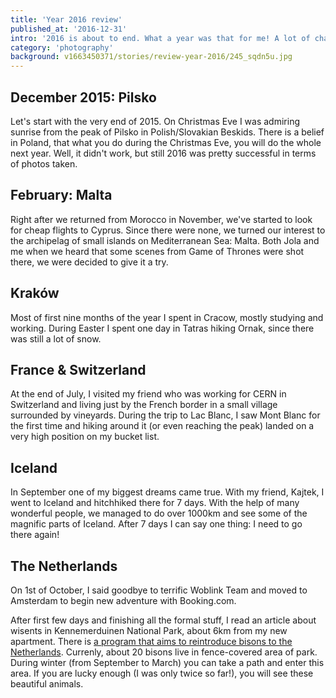 ```yaml
---
title: 'Year 2016 review'
published_at: '2016-12-31'
intro: '2016 is about to end. What a year was that for me! A lot of changes, fullfilled dreams and new challenges. Here I present the most important photograhic events during last year.'
category: 'photography'
background: v1663450371/stories/review-year-2016/245_sqdn5u.jpg
---
```


## December 2015: Pilsko

Let's start with the very end of 2015. On Christmas Eve I was admiring sunrise from the peak of Pilsko in Polish/Slovakian Beskids. There is a belief in Poland, that what you do during the Christmas Eve, you will do the whole next year. Well, it didn't work, but still 2016 was pretty successful in terms of photos taken.

<photo-lazy src="https://res.cloudinary.com/lukaszrados/image/upload/v1663450370/stories/review-year-2016/227_op58hs.jpg" padding-bottom="66.666"></photo-lazy>

<photo-lazy src="https://res.cloudinary.com/lukaszrados/image/upload/v1663450370/stories/review-year-2016/228_qdmtuk.jpg" padding-bottom="66.666"></photo-lazy>

<photo-lazy src="https://res.cloudinary.com/lukaszrados/image/upload/v1663450370/stories/review-year-2016/229_adluxe.jpg" padding-bottom="66.666"></photo-lazy>

## February: Malta

Right after we returned from Morocco in November, we've started to look for cheap flights to Cyprus. Since there were none, we turned our interest to the archipelag of small islands on Mediterranean Sea: Malta. Both Jola and me when we heard that some scenes from Game of Thrones were shot there, we were decided to give it a try.

<photo-lazy src="https://res.cloudinary.com/lukaszrados/image/upload/v1663450370/stories/review-year-2016/232_ua2qkv.jpg" padding-bottom="66.666"></photo-lazy>

<two-columns>
  <photo-lazy src="https://res.cloudinary.com/lukaszrados/image/upload/v1663450370/stories/review-year-2016/233_s2ts3d.jpg" padding-bottom="150"></photo-lazy>

  <photo-lazy src="https://res.cloudinary.com/lukaszrados/image/upload/v1663450371/stories/review-year-2016/235_qk0fvo.jpg" padding-bottom="150"></photo-lazy>
</two-columns>

<photo-lazy src="https://res.cloudinary.com/lukaszrados/image/upload/v1663450370/stories/review-year-2016/236_twziti.jpg" padding-bottom="66.666"></photo-lazy>

<photo-lazy src="https://res.cloudinary.com/lukaszrados/image/upload/v1663450371/stories/review-year-2016/237_ftsyh2.jpg" padding-bottom="66.666"></photo-lazy>

## Kraków

Most of first nine months of the year I spent in Cracow, mostly studying and working. During Easter I spent one day in Tatras hiking Ornak, since there was still a lot of snow.

<photo-lazy src="https://res.cloudinary.com/lukaszrados/image/upload/v1663450371/stories/review-year-2016/240_zokr8m.jpg" padding-bottom="66.666"></photo-lazy>

<photo-lazy src="https://res.cloudinary.com/lukaszrados/image/upload/v1663450371/stories/review-year-2016/241_mwx4o5.jpg" padding-bottom="66.666"></photo-lazy>

<photo-lazy src="https://res.cloudinary.com/lukaszrados/image/upload/v1663450371/stories/review-year-2016/242_pwtpz9.jpg" padding-bottom="66.666"></photo-lazy>

## France & Switzerland

At the end of July, I visited my friend who was working for CERN in Switzerland and living just by the French border in a small village surrounded by vineyards. During the trip to Lac Blanc, I saw Mont Blanc for the first time and hiking around it (or even reaching the peak) landed on a very high position on my bucket list.

<photo-lazy src="https://res.cloudinary.com/lukaszrados/image/upload/v1663450371/stories/review-year-2016/245_sqdn5u.jpg" padding-bottom="66.666"></photo-lazy>

<photo-lazy src="https://res.cloudinary.com/lukaszrados/image/upload/v1663450371/stories/review-year-2016/246_lh0rib.jpg" padding-bottom="66.666"></photo-lazy>

<photo-lazy src="https://res.cloudinary.com/lukaszrados/image/upload/v1663450371/stories/review-year-2016/247_o82uzq.jpg" padding-bottom="66.666"></photo-lazy>

## Iceland

In September one of my biggest dreams came true. With my friend, Kajtek, I went to Iceland and hitchhiked there for 7 days. With the help of many wonderful people, we managed to do over 1000km and see some of the magnific parts of Iceland. After 7 days I can say one thing: I need to go there again!

<photo-lazy src="https://res.cloudinary.com/lukaszrados/image/upload/v1663450371/stories/review-year-2016/251_ck7lbd.jpg" padding-bottom="66.666"></photo-lazy>

<photo-lazy src="https://res.cloudinary.com/lukaszrados/image/upload/v1663450372/stories/review-year-2016/252_hmwshp.jpg" padding-bottom="66.666"></photo-lazy>

<photo-lazy src="https://res.cloudinary.com/lukaszrados/image/upload/v1663450371/stories/review-year-2016/253_yvoxwl.jpg" padding-bottom="66.666"></photo-lazy>

## The Netherlands

On 1st of October, I said goodbye to terrific Woblink Team and moved to Amsterdam to begin new adventure with Booking.com.

<photo-lazy src="https://res.cloudinary.com/lukaszrados/image/upload/v1663450372/stories/review-year-2016/256_b0zjoj.jpg" padding-bottom="66.666"></photo-lazy>

<photo-lazy src="https://res.cloudinary.com/lukaszrados/image/upload/v1663450372/stories/review-year-2016/257_arxoio.jpg" padding-bottom="66.666"></photo-lazy>

<photo-lazy src="https://res.cloudinary.com/lukaszrados/image/upload/v1663450372/stories/review-year-2016/258_rclio7.jpg" padding-bottom="66.666"></photo-lazy>

After first few days and finishing all the formal stuff, I read an article about wisents in Kennemerduinen National Park, about 6km from my new apartment. There is [a program that aims to reintroduce bisons to the Netherlands](https://www.wisenten.nl/nl). Currenly, about 20 bisons live in fence-covered area of park. During winter (from September to March) you can take a path and enter this area. If you are lucky enough (I was only twice so far!), you will see these beautiful animals.

<photo-lazy src="https://res.cloudinary.com/lukaszrados/image/upload/v1663450372/stories/review-year-2016/260_joqcnu.jpg" padding-bottom="66.666"></photo-lazy>

<photo-lazy src="https://res.cloudinary.com/lukaszrados/image/upload/v1663450372/stories/review-year-2016/261_pvdgo5.jpg" padding-bottom="66.666"></photo-lazy>

<photo-lazy src="https://res.cloudinary.com/lukaszrados/image/upload/v1663450372/stories/review-year-2016/262_ymwyfe.jpg" padding-bottom="66.666"></photo-lazy>

<photo-lazy src="https://res.cloudinary.com/lukaszrados/image/upload/v1663450372/stories/review-year-2016/263_n0v45v.jpg" padding-bottom="66.666"></photo-lazy>
